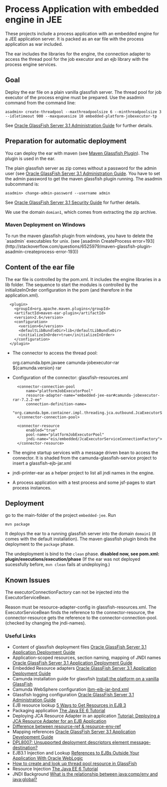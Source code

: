Process Application with embedded engine in JEE
===============================================

These projects include a process application with an embedded engine for a JEE application server. It is packed as an ear file with the process application as war included.

The ear includes the libraries for the engine, the connection adapter to access the thread pool for the job executor and an ejb library with the process engine services.

Goal
----

Deploy the ear file on a plain vanilla glassfish server. The thread pool for job executor of the process engine must be prepared. Use the asadmin command from the command line:

    asadmin> create-threadpool --maxthreadpoolsize 6 --minthreadpoolsize 3 --idletimeout 900 --maxqueuesize 10 embedded-platform-jobexecutor-tp

See [Oracle GlassFish Server 3.1 Administration Guide](http://docs.oracle.com/cd/E18930_01/html/821-2416/ablud.html#ggkwj) for further details.

Preparation for automatic deployment
------------------------------------  

You can deploy the ear with maven (see [Maven Glassfish Plugin](https://maven-glassfish-plugin.java.net/)). The plugin is used in the ear. 

The plain glassfish server as zip comes without a password for the admin user (see [Oracle GlassFish Server 3.1 Administration Guide](http://docs.oracle.com/cd/E18930_01/html/821-2416/giubb.html#scrolltoc). You have to set the admin password to get the maven glassfish plugin running. The asadmin subcommand is:

    asadmin> change-admin-password --username admin
    
See [Oracle GlassFish Server 3.1 Security Guide](http://docs.oracle.com/cd/E18930_01/html/821-2435/ghgrp.html#ghgpu) for further details.

We use the domain `domian1`, which comes from extracting the zip archive.

<h3>Maven Deployment on Windows</h3>
To run the maven glassfish plugin from windows, you have to delete the `asadmin` executables for unix. (see [asadmin CreateProcess error=193](http://stackoverflow.com/questions/6525979/maven-glassfish-plugin-asadmin-createprocess-error-193))

Content of the ear file
-----------------------

The ear file is controlled by the pom.xml. It includes the engine libraries in a lib folder. The sequence to start the modules is controlled by the initializeInOrder configuration in the pom (and therefore in the application.xml).

      <plugin>
        <groupId>org.apache.maven.plugins</groupId>
        <artifactId>maven-ear-plugin</artifactId>
        <version>2.6</version>
        <configuration>
          <version>6</version>
          <defaultLibBundleDir>lib</defaultLibBundleDir>
          <initializeInOrder>true</initializeInOrder>
        </configuration>
      </plugin>

* The connector to access the thread pool:

    <dependency>
      <groupId>org.camunda.bpm.javaee</groupId>
      <artifactId>camunda-jobexecutor-rar</artifactId>
      <version>${camunda.version}</version>
      <type>rar</type>
    </dependency>

* Configuration of the connector: glassfish-resources.xml 

    <?xml version="1.0" encoding="UTF-8"?>
    <!DOCTYPE resources PUBLIC "-//GlassFish.org//DTD GlassFish Application Server 3.1 Resource Definitions//EN" "http://glassfish.org/dtds/glassfish-resources_1_5.dtd">
 
    <resources>
        <resource-adapter-config
          resource-adapter-name="embedded-jee-ear#camunda-jobexecutor-rar-7.2.2-ee"
          thread-pool-ids="embedded-platform-jobexecutor-tp" >
        </resource-adapter-config>

        <connector-connection-pool
            name="platformJobExecutorPool"
            resource-adapter-name="embedded-jee-ear#camunda-jobexecutor-rar-7.2.2-ee"
            connection-definition-name=
            "org.camunda.bpm.container.impl.threading.jca.outbound.JcaExecutorServiceConnectionFactory">
        </connector-connection-pool>

        <connector-resource
            enabled="true"
            pool-name="platformJobExecutorPool"
            jndi-name="eis/embedded/JcaExecutorServiceConnectionFactory">
        </connector-resource>        
    </resources>

* The engine startup services with a message driven bean to access the connector. It is shaded from the camunda-glassfish-service project to insert a glassfish-ejb-jar.xml   

* jndi-printer-ear as a helper project to list all jndi names in the engine.

* A process application with a test process and some jsf-pages to start process instances. 

Deployment
----------

go to the main-folder of the project `embedded-jee`. Run

    mvn package  

It deploys the ear to a running glassfish server into the domain `domain1` (it comes with the default installation). The maven glassfish plugin binds the deployment to the `package` phase.

The undeployment is bind to the `clean` phase. **disabled now, see pom.xml: plugin/executions/execution/phase** 
(If the ear was not deployed sucessfully before, `mvn clean` fails at undeploying.)

Known Issues
------------

The executorConnectionFactory can not be injected into the ExecutorServiceBean.  

Reason must be resource-adapter-config in glassfish-resources.xml. The ExecutorServiceBean finds the reference to the connector-resource, the connector-resource gets the reference to the connector-connection-pool. (checked by changing the jndi-names).  

<h3>Useful Links</h3>

* Content of glassfish deployment files [Oracle GlassFish Server 3.1 Application Deployment Guide](http://docs.oracle.com/cd/E18930_01/html/821-2417/toc.html)
* Application-scoped resources, section naming, mapping of JNDI names [Oracle GlassFish Server 3.1 Application Deployment Guide](http://docs.oracle.com/cd/E18930_01/html/821-2417/giydj.html)
* Embedded Resource adapters [Oracle GlassFish Server 3.1 Application Deployment Guide](http://docs.oracle.com/cd/E18930_01/html/821-2417/gilxc.html#bealq)
* Camunda installation guide for glassfish [Install the platform on a vanilla GlassFish](http://docs.camunda.org/7.2/guides/installation-guide/glassfish/#bpm-platform-install-the-platform-on-a-vanilla-glassfish)
* Camunda WebSphere configuration [ibm-ejb-jar-bnd.xml](https://github.com/camunda/camunda-bpm-platform-ee/blob/8835d15199535745240b710af86aa526104878e5/distro/ibmWs8/service/src/main/resources/META-INF/ibm-ejb-jar-bnd.xml)
* Glassfish logging configuration [Oracle GlassFish Server 3.1 Administration Guide](http://docs.oracle.com/cd/E18930_01/html/821-2416/abluk.html#scrolltoc)
* EJB resource lookup [5 Ways to Get Resources in EJB 3](http://javahowto.blogspot.ch/2006/06/5-ways-to-get-resources-in-ejb-3.html)
* Packaging application [The Java EE 6 Tutorial](http://docs.oracle.com/javaee/6/tutorial/doc/bnaby.html)
* Deploying JCA Resource Adapter in an application [Tutorial: Deploying a JCA Resource Adapter for an EJB Application](http://www.pramati.com/docstore/1270006/pramati_jca.htm)
* [Difference between resource-ref & resource-env-ref](http://www.coderanch.com/t/157993/java-EJB-SCBCD/certification/Difference-resource-ref-resource-env)
* Mapping references [Oracle GlassFish Server 3.1 Application Development Guide](http://docs.oracle.com/cd/E18930_01/html/821-2418/beaoa.html#scrolltoc)
* [DPL8007: Unsupported deployment descriptors element message-destination?](https://community.oracle.com/thread/2222105) 
* EJB3.1 Injection and Lookup [References to EJBs Outside Your Application With Oracle WebLogic](http://thegreyblog.blogspot.ch/2010/09/references-to-ejbs-outside-your.html)
* [How to create and look up thread pool resource in GlassFish](http://javahowto.blogspot.de/2011/02/how-to-create-and-look-up-thread-pool.html)
* Resource Injection [The Java EE 6 Tutorial](http://docs.oracle.com/javaee/6/tutorial/doc/bncjk.html)
* JNDI Background [What is the relationship between java:comp/env and java:global?](http://stackoverflow.com/questions/7458114/what-is-the-relationship-between-javacomp-env-and-javaglobal)
